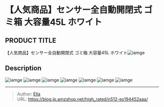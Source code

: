 # 【人気商品】センサー全自動開閉式 ゴミ箱 大容量45L ホワイト


## PRODUCT TITLE 

【人気商品】センサー全自動開閉式 ゴミ箱 大容量45L ホワイト![iamge](https://b2bfiles1.gigab2b.cn/image/wkseller/301/20211130_daf6f1e3813690c1fddff57f02e92b37.jpg)

## Description











![iamge](https://b2bfiles1.gigab2b.cn/image/wkseller/301/es194452/20200617_e4f6a8ca10b618922be5bf8dc825343e.jpg)
![iamge](https://b2bfiles1.gigab2b.cn/image/wkseller/301/es194452/20200617_3f60764038d2991bc048e503eb09b19e.jpg)
![iamge](https://b2bfiles1.gigab2b.cn/image/wkseller/301/es194452/20200827_e8c63ba70cf48e1174378741c9260220.jpg)
![iamge](https://b2bfiles1.gigab2b.cn/image/wkseller/301/es194452/20200617_e77a02d37f031aa690dcf6e392487ece.jpg)
![iamge](https://b2bfiles1.gigab2b.cn/image/wkseller/301/20211130_6cf9132f3854c739c6020bbb62cc7ea0.jpg)
![iamge](https://b2bfiles1.gigab2b.cn/image/wkseller/301/20211130_69997a677c51217f9d8ff5d734101a28.jpg)
![iamge](https://b2bfiles1.gigab2b.cn/image/wkseller/301/20211130_2ad8f7047dc711f8d9009afa438d54ce.jpg)


---

> Author: [Ella](https://blog.jp.amzshop.net/)  
> URL: https://blog.jp.amzshop.net/high_rated/n512-es194452aaa/  

